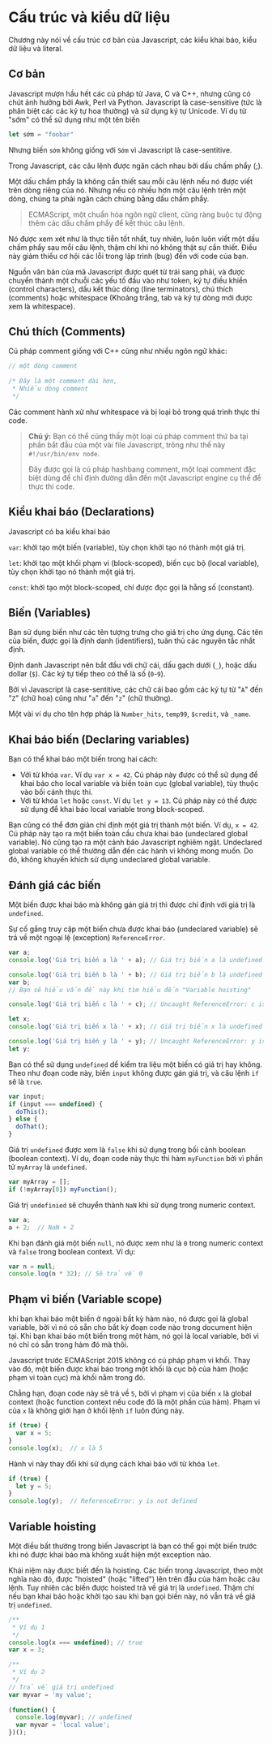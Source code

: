 # Cấu trúc và kiểu dữ liệu
Chương này nói về cấu trúc cơ bản của Javascript, các kiểu khai báo, kiểu dữ liệu và literal.

## Cơ bản
Javascript mượn hầu hết các cú pháp từ Java, C và C++, nhưng cũng có chút ảnh hưởng bởi Awk, Perl và Python.
Javascript là case-sensitive (tức là phân biệt các các ký tự hoa thường) và sử dụng ký tự Unicode. Ví dụ từ "sớm" có thể sử dụng như một tên biến

```js
let sớm = "foobar"
```

Nhưng biến `sớm` không giống với `Sớm` vì Javascript là case-sentitive.

Trong Javascript, các câu lệnh được ngăn cách nhau bởi dấu chấm phẩy (;).

Một dấu chẩm phẩy là không cần thiết sau mỗi câu lệnh nếu nó được viết trên dòng riêng của nó. Nhưng nếu có nhiều hơn một câu lệnh trên một dòng, chúng ta phải ngăn cách chúng bằng dấu chấm phẩy.

> ECMAScript, một chuẩn hóa ngôn ngữ client, cũng ràng buộc tự động thêm các dấu chấm phẩy để kết thúc câu lệnh.

Nó được xem xét như là thực tiễn tốt nhất, tuy nhiên, luôn luôn viết một dấu chấm phẩy sau mỗi câu lệnh, thậm chí khi nó không thật sự cần thiết. Điều này giảm thiếu cơ hội các lỗi trong lập trình (bug) đến với code của bạn.

Nguồn văn bản của mã Javascript được quét từ trái sang phải, và được chuyển thành một chuỗi các yếu tố đầu vào như token, ký tự điều khiển (control characters), dấu kết thúc dòng (line terminators), chú thích (comments) hoặc whitespace (Khoảng trắng, tab và ký tự dòng mới được xem là whitespace).

## Chú thích (Comments)
Cú pháp comment giống với C++ cũng như nhiều ngôn ngữ khác:

```js
// một dòng comment
 
/* Đây là một comment dài hơn, 
 * Nhiều dòng comment
 */
```

Các comment hành xử như whitespace và bị loại bỏ trong quá trình thực thi code.

> **Chú ý:** Bạn có thể cũng thấy một loại cú pháp comment thứ ba tại phần bắt đầu của một vài file Javascript, trông như thế này `#!/usr/bin/env node`.
>
> Đây được gọi là cú pháp hashbang comment, một loại comment đặc biệt dùng để chỉ định đường dẫn đến một Javascript engine cụ thể để thực thi code.

## Kiểu khai báo (Declarations)
Javascript có ba kiểu khai báo

`var`: khởi tạo một biến (variable), tùy chọn khởi tạo nó thành một giá trị.

`let`: khởi tạo một khối phạm vi (block-scoped), biến cục bộ (local variable), tùy chọn khởi tạo nó thành một giá trị.

`const`: khởi tạo một block-scoped, chỉ được đọc gọi là hằng số (constant).

## Biến (Variables)
Bạn sử dụng biến như các tên tượng trưng cho giá trị cho ứng dụng. Các tên của biến, được gọi là định danh (identifiers), tuân thủ các nguyên tắc nhất định.

Định danh Javascript nên bắt đầu với chữ cái, dấu gạch dưới (`_`), hoặc dấu dollar (`$`). Các ký tự tiếp theo có thể là số (`0`-`9`).

Bởi vì Javascript là case-sentitive, các chữ cái bao gồm các ký tự từ "`A`" đến "`Z`" (chữ hoa) cũng như "`a`" đến "`z`" (chữ thường).

Một vài ví dụ cho tên hợp pháp là `Number_hits`, `temp99`, `$credit`, và `_name`.

## Khai báo biến (Declaring variables)
Bạn có thể khai báo một biến trong hai cách:
* Với từ khóa `var`. Ví dụ `var x = 42`. Cú pháp này được có thể sử dụng để khai báo cho local variable và biến toàn cục (global variable), tùy thuộc vào bối cảnh thực thi.
* Với từ khóa `let` hoặc `const`. Ví dụ `let y = 13`. Cú pháp này có thể được sử dụng để khai báo local variable trong block-scoped.

Bạn cũng có thể đơn giản chỉ định một giá trị thành một biến. Ví dụ, `x = 42`. Cú pháp này tạo ra một biến toàn cầu chưa khai báo (undeclared global variable). Nó cũng tạo ra một cảnh báo Javascript nghiêm ngặt. Undeclared global variable có thể thường dẫn đến các hành vi không mong muốn. Do đó, không khuyến khích sử dụng undeclared global variable.

## Đánh giá các biến
Một biến được khai báo mà không gán giá trị thì được chỉ định với giá trị là `undefined`.

Sự cố gắng truy cập một biến chưa được khai báo (undeclared variable) sẽ trả về một ngoại lệ (exception) `ReferenceError`.

```js
var a;
console.log('Giá trị biến a là ' + a); // Giá trị biến a là undefined

console.log('Giá trị biến b là ' + b); // Giá trị biến b là undefined
var b;
// Bạn sẽ hiểu vấn đề này khi tìm hiểu đến "Variable hoisting"

console.log('Giá trị biến c là ' + c); // Uncaught ReferenceError: c is not defined

let x;
console.log('Giá trị biến x là ' + x); // Giá trị biến x là undefined

console.log('Giá trị biến y là ' + y); // Uncaught ReferenceError: y is not defined
let y; 
```

Bạn có thể sử dụng `undefined` dể kiểm tra liệu một biến có giá trị hay không. Theo như đoạn code này, biến `input` không được gán giá trị, và câu lệnh `if` sẽ là `true`.

```js
var input;
if (input === undefined) {
  doThis();
} else {
  doThat();
}
```

Giá trị `undefined` được xem là `false` khi sử dụng trong bối cảnh boolean (boolean context). Ví dụ, đoạn code này thực thi hàm `myFunction` bởi vì phần tử `myArray` là `undefined`.

```js
var myArray = [];
if (!myArray[0]) myFunction();
```

Giá trị `undefinied` sẽ chuyển thành `NaN` khi sử dụng trong numeric context.

```js
var a;
a + 2;  // NaN + 2
```

Khi bạn đánh giá một biến `null`, nó được xem như là `0` trong numeric context và `false` trong boolean context. Ví dụ:

```js
var n = null;
console.log(n * 32); // Sẽ trả về 0
```

## Phạm vi biến (Variable scope)
khi bạn khai báo một biến ở ngoài bất kỳ hàm nào, nó được gọi là global variable, bởi vì nó có sẵn cho bất kỳ đoạn code nào trong document hiện tại. Khi bạn khai báo một biến trong một hàm, nó gọi là local variable, bởi vì nó chỉ có sẵn trong hàm đó mà thôi.

Javascript trước ECMAScript 2015 không có cú pháp phạm vi khối. Thay vào đó, một biến được khai báo trong một khối là cục bộ của hàm (hoặc phạm vi toàn cục) mà khối nằm trong đó.

Chẳng hạn, đoạn code này sẽ trả về `5`, bởi vì phạm vị của biến `x` là global context (hoặc function context nếu code đó là một phần của hàm). Phạm vi của `x` là không giới hạn ở khối lệnh `if` luôn đúng này.

```js
if (true) {
  var x = 5;
}
console.log(x);  // x là 5
```

Hành vi này thay đổi khi sử dụng cách khai báo với từ khóa `let`.

```js
if (true) {
  let y = 5;
}
console.log(y);  // ReferenceError: y is not defined
```

## Variable hoisting
Một điều bất thường trong biến Javascript là bạn có thể gọi một biến trước khi nó được khai báo mà không xuất hiện một exception nào.

Khái niệm này được biết đến là hoisting. Các biến trong Javascript, theo một nghĩa nào đó, được "hoisted" (hoặc "lifted") lên trên đầu của hàm hoặc câu lệnh. Tuy nhiên các biến được hoisted trả về giá trị là `undefined`. Thậm chí nếu bạn khai báo hoặc khởi tạo sau khi bạn gọi biến này, nó vẫn trả về giá trị `undefined`.

```js
/**
 * Ví dụ 1
 */
console.log(x === undefined); // true
var x = 3;

/**
 * Ví dụ 2
 */
// Trả về giá trị undefined
var myvar = 'my value';
 
(function() {
  console.log(myvar); // undefined
  var myvar = 'local value';
})();
```
